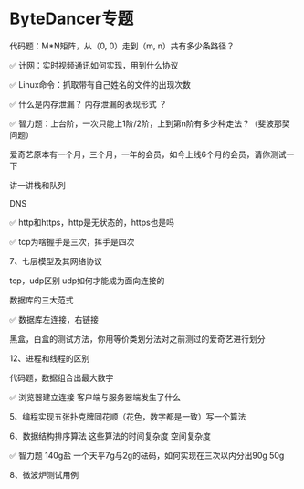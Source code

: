 # ByteDancer专题

代码题：M\*N矩阵，从（0, 0）走到（m, n）共有多少条路径？

✅ 计网：实时视频通讯如何实现，用到什么协议 

✅ Linux命令：抓取带有自己姓名的文件的出现次数 

✅ 什么是内存泄漏？ 内存泄漏的表现形式 ？

✅ 智力题：上台阶，一次只能上1阶/2阶，上到第n阶有多少种走法？（斐波那契问题）

爱奇艺原本有一个月，三个月，一年的会员，如今上线6个月的会员，请你测试一下 

讲一讲栈和队列

DNS 

✅ http和https，http是无状态的，https也是吗 

✅ tcp为啥握手是三次，挥手是四次 

7、七层模型及其网络协议 

tcp，udp区别 udp如何才能成为面向连接的 

数据库的三大范式 

✅ 数据库左连接，右链接 

黑盒，白盒的测试方法，你用等价类划分法对之前测过的爱奇艺进行划分 

12、进程和线程的区别 

代码题，数据组合出最大数字

✅ 浏览器建立连接 客户端与服务器端发生了什么

5、编程实现五张扑克牌同花顺（花色，数字都是一致）写一个算法 

6、数据结构排序算法  这些算法的时间复杂度  空间复杂度 

✅ 智力题  140g盐   一个天平7g与2g的砝码，如何实现在三次以内分出90g  50g 

8、微波炉测试用例

